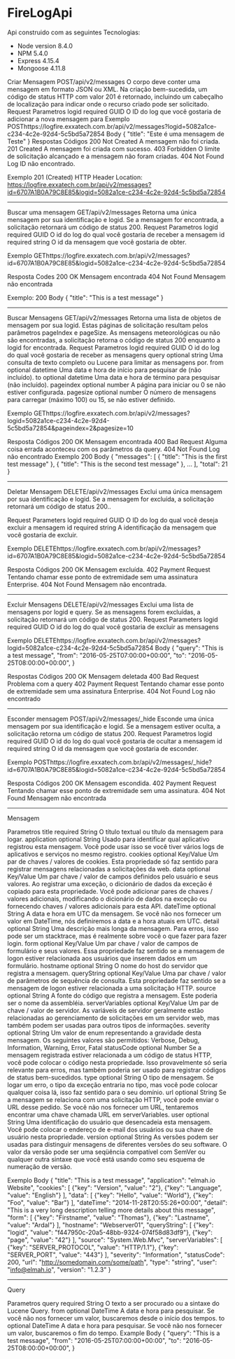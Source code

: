 # FireLogApi
Api construido com as seguintes Tecnologias:

* Node version 8.4.0
* NPM 5.4.0
* Express 4.15.4
* Mongoose 4.11.8

Criar Mensagem
POST/api/v2/messages
O corpo deve conter uma mensagem em formato JSON ou XML. Na criação bem-sucedida, um código de status HTTP com valor 201 é retornado, incluindo um cabeçalho de localização para indicar onde o recurso criado pode ser solicitado.
Request
Parametros
logid
required	GUID	O ID do log que você gostaria de adicionar a nova mensagem para
Exemplo
POSThttps://logfire.exxatech.com.br/api/v2/messages?logid=5082a1ce-c234-4c2e-92d4-5c5bd5a72854
Body
{
    "title": "Este é uma mensagem de Teste"
}
Respostas
Códigos
200	Not Created	A mensagem não foi criada.
201	Created	A mensagem foi criada com sucesso.
403	Forbidden	O limite de solicitação alcançado e a mensagem não foram criadas.
404	Not Found	Log ID não encontrado.



Exemplo
201 (Created)
HTTP Header
Location: https://logfire.exxatech.com.br/api/v2/messages?id=6707A1B0A79C8E85&logid=5082a1ce-c234-4c2e-92d4-5c5bd5a72854
________________________________________
Buscar uma mensagem
GET/api/v2/messages
Retorna uma única mensagem por sua identificação e logid. Se a mensagem for encontrada, a solicitação retornará um código de status 200.
Request
Parametros
logid
required	GUID	O id do log do qual você gostaria de receber a mensagem
id
required	string	O id da mensagem que você gostaria de obter.


Exemplo
GEThttps://logfire.exxatech.com.br/api/v2/messages?id=6707A1B0A79C8E85&logid=5082a1ce-c234-4c2e-92d4-5c5bd5a72854


Resposta
Codes
200	OK	Mensagem encontrada
404	Not Found	Mensagem não encontrada


Exemplo:
200
Body
{
    "title": "This is a test message"
}

________________________________________
Buscar Mensagens
GET/api/v2/messages
Retorna uma lista de objetos de mensagem por sua logid. Estas páginas de solicitação resultam pelos parâmetros pageIndex e pageSize. As mensagens meteorológicas ou não são encontradas, a solicitação retorna o código de status 200 enquanto a logid for encontrada.
Request
Parametros
logid
required	GUID	O id do log do qual você gostaria de receber as mensagens
query
optional	string	Uma consulta de texto completo ou Lucene para limitar as mensagens por.
from
optional	datetime	Uma data e hora de início para pesquisar de (não incluído).
to
optional	datetime	Uma data e hora de término para pesquisar (não incluído).
pageindex
optional	number	A página para iniciar ou 0 se não estiver configurada.
pagesize
optional	number	O número de mensagens para carregar (máximo 100) ou 15, se não estiver definido.


Exemplo
GEThttps://logfire.exxatech.com.br/api/v2/messages?logid=5082a1ce-c234-4c2e-92d4-5c5bd5a72854&pageindex=2&pagesize=10


Resposta
Códigos
200	OK	Mensagem encontrada
400	Bad Request	Alguma coisa errada aconteceu com os parâmetros da query.
404	Not Found	Log não encontrado
Exemplo
200
Body
{
    "messages":
        [
            {
                "title": "This is the first test message"
            },
            {
                "title": "This is the second test message"
            },
            ...
        ],
    "total": 21
}
________________________________________
Deletar Mensagem
DELETE/api/v2/messages
Exclui uma única mensagem por sua identificação e logid. Se a mensagem for excluída, a solicitação retornará um código de status 200..

Request
Parameters
logid
required	GUID	O ID do log do qual você deseja excluir a mensagem
id
required	string	A identificação da mensagem que você gostaria de excluir.


Exemplo
DELETEhttps://logfire.exxatech.com.br/api/v2/messages?id=6707A1B0A79C8E85&logid=5082a1ce-c234-4c2e-92d4-5c5bd5a72854


Resposta
Códigos
200	OK	Mensagem excluída.
402	Payment Request	Tentando chamar esse ponto de extremidade sem uma assinatura Enterprise.
404	Not Found	Mensagem não encontrada.
________________________________________
Excluir Mensagens
DELETE/api/v2/messages
Exclui uma lista de mensagens por logid e query. Se as mensagens forem excluídas, a solicitação retornará um código de status 200.
Request
Parameters
logid
required	GUID	O id do log do qual você gostaria de excluir as mensagens


Exemplo
DELETEhttps://logfire.exxatech.com.br/api/v2/messages?logid=5082a1ce-c234-4c2e-92d4-5c5bd5a72854
Body
{
    "query": "This is a test message",
    "from": "2016-05-25T07:00:00+00:00",
    "to": "2016-05-25T08:00:00+00:00",
}


Respostas
Códigos
200	OK	Mensagem deletada
400	Bad Request	Problema com a query
402	Payment Request	Tentando chamar esse ponto de extremidade sem uma assinatura Enterprise.
404	Not Found	Log não encontrado
________________________________________
Esconder mensagem 
POST/api/v2/messages/_hide
Esconde uma única mensagem por sua identificação e logid. Se a mensagem estiver oculta, a solicitação retorna um código de status 200.
Request
Parametros
logid
required	GUID	O id do log do qual você gostaria de ocultar a mensagem
id
required	string	O id da mensagem que você gostaria de esconder.


Exemplo
POSThttps://logfire.exxatech.com.br/api/v2/messages/_hide?id=6707A1B0A79C8E85&logid=5082a1ce-c234-4c2e-92d4-5c5bd5a72854


Resposta
Códigos
200	OK	Mensagem escondida.
402	Payment Request	Tentando chamar esse ponto de extremidade sem uma assinatura.
404	Not Found	Mensagem não encontrada
________________________________________
Mensagem


Parametros
title
required	String	O título textual ou título da mensagem para logar.
application
optional	String	Usado para identificar qual aplicativo registrou esta mensagem. Você pode usar isso se você tiver vários logs de aplicativos e serviços no mesmo registro.
cookies
optional	Key/Value	Um par de chaves / valores de cookies. Esta propriedade só faz sentido para registrar mensagens relacionadas a solicitações da web.
data
optional	Key/Value	Um par chave / valor de campos definidos pelo usuário e seus valores. Ao registrar uma exceção, o dicionário de dados da exceção é copiado para esta propriedade. Você pode adicionar pares de chaves / valores adicionais, modificando o dicionário de dados na exceção ou fornecendo chaves / valores adicionais para esta API.
dateTime
optional	String	A data e hora em UTC da mensagem. Se você não nos fornecer um valor em DateTime, nós definiremos a data e a hora atuais em UTC.
detail
optional	String	Uma descrição mais longa da mensagem. Para erros, isso pode ser um stacktrace, mas é realmente sobre você o que fazer para fazer login.
form
optional	Key/Value	Um par chave / valor de campos de formulário e seus valores. Essa propriedade faz sentido se a mensagem de logon estiver relacionada aos usuários que inserem dados em um formulário.
hostname
optional	String	O nome do host do servidor que registra a mensagem.
queryString
optional	Key/Value	Uma par chave / valor de parâmetros de sequência de consulta. Esta propriedade faz sentido se a mensagem de logon estiver relacionada a uma solicitação HTTP.
source
optional	String	A fonte do código que registra a mensagem. Este poderia ser o nome da assembléia.
serverVariables
optional	Key/Value	Um par de chave / valor de servidor. As variáveis de servidor geralmente estão relacionadas ao gerenciamento de solicitações em um servidor web, mas também podem ser usadas para outros tipos de informações.
severity
optional	String	Um valor de enum representando a gravidade desta mensagem. Os seguintes valores são permitidos: Verbose, Debug, Information, Warning, Error, Fatal
statusCode
optional	Number	Se a mensagem registrada estiver relacionada a um código de status HTTP, você pode colocar o código nesta propriedade. Isso provavelmente só seria relevante para erros, mas também poderia ser usado para registrar códigos de status bem-sucedidos.
type
optional	String	O tipo de mensagem. Se logar um erro, o tipo da exceção entraria no tipo, mas você pode colocar qualquer coisa lá, isso faz sentido para o seu domínio.
url
optional	String	Se a mensagem se relaciona com uma solicitação HTTP, você pode enviar o URL desse pedido. Se você não nos fornecer um URL, tentaremos encontrar uma chave chamada URL em serverVariables.
user
optional	String	Uma identificação do usuário que desencadeia esta mensagem. Você pode colocar o endereço de e-mail dos usuários ou sua chave de usuário nesta propriedade.
version
optional	String	As versões podem ser usadas para distinguir mensagens de diferentes versões do seu software. O valor da versão pode ser uma seqüência compatível com SemVer ou qualquer outra sintaxe que você está usando como seu esquema de numeração de versão.


Exemplo
Body
{
    "title": "This is a test message",
    "application": "elmah.io Website",
    "cookies": [
        {"key": "Version", "value": "2"},
        {"key": "Language", "value": "English"}
    ],
    "data": [
        {"key": "Hello", "value": "World"},
        {"key": "Foo", "value": "Bar"}
    ],
    "dateTime": "2014-11-28T20:55:26+00:00",
    "detail": "This is a very long description telling more details about this message",
    "form": [
        {"key": "Firstname", "value": "Thomas"},
        {"key": "Lastname", "value": "Ardal"}
    ],
    "hostname": "Webserver01",
    "queryString": [
        {"key": "logid", "value": "f447950c-20a5-48bb-9324-074f58d83df9"},
        {"key": "page", "value": "42"}
    ],
    "source": "System.Web.Mvc",
    "serverVariables": [
        {"key": "SERVER_PROTOCOL", "value": "HTTP/1.1"},
        {"key": "SERVER_PORT", "value": "443"}
    ],
    "severity": "Information",
    "statusCode": 200,
    "url": "http://somedomain.com/some/path",
    "type": "string",
    "user": "info@elmah.io",
    "version": "1.2.3"
}
________________________________________
Query


Parametros
query
required	String	O texto a ser procurado ou a sintaxe do Lucene Query.
from
optional	DateTime	A data e hora para pesquisar. Se você não nos fornecer um valor, buscaremos desde o início dos tempos.
to
optional	DateTime	A data e hora para pesquisar. Se você não nos fornecer um valor, buscaremos o fim do tempo.
Example
Body
{
    "query": "This is a test message",
    "from": "2016-05-25T07:00:00+00:00",
    "to": "2016-05-25T08:00:00+00:00",
}
